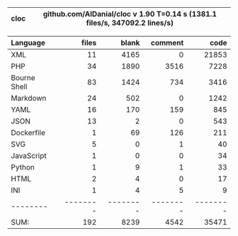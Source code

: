 
cloc|github.com/AlDanial/cloc v 1.90  T=0.14 s (1381.1 files/s, 347092.2 lines/s)
--- | ---

Language|files|blank|comment|code
:-------|-------:|-------:|-------:|-------:
XML|11|4165|0|21853
PHP|34|1890|3516|7228
Bourne Shell|83|1424|734|3416
Markdown|24|502|0|1242
YAML|16|170|159|845
JSON|13|2|0|543
Dockerfile|1|69|126|211
SVG|5|0|1|40
JavaScript|1|0|0|34
Python|1|9|1|33
HTML|2|4|0|17
INI|1|4|5|9
--------|--------|--------|--------|--------
SUM:|192|8239|4542|35471
